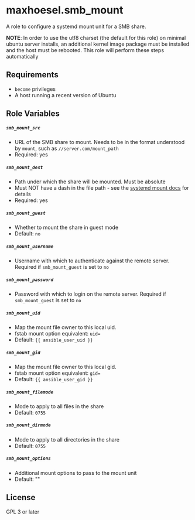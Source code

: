 maxhoesel.smb_mount
=========

A role to configure a systemd mount unit for a SMB share.

**NOTE**: In order to use the utf8 charset (the default for this role) on minimal ubuntu server installs,
an additional kernel image package must be installed and the host must be rebooted. This role will perform these steps automatically

Requirements
------------

- `become` privileges
- A host running a recent version of Ubuntu

Role Variables
--------------

##### `smb_mount_src`
- URL of the SMB share to mount. Needs to be in the format understood by `mount`, such as `//server.com/mount_path`
- Required: yes

##### `smb_mount_dest`
- Path under which the share will be mounted. Must be absolute
- Must NOT have a dash in the file path - see the [systemd mount docs](https://www.freedesktop.org/software/systemd/man/systemd.mount.html) for details
- Required: yes

##### `smb_mount_guest`
- Whether to mount the share in guest mode
- Default: `no`

##### `smb_mount_username`
- Username with which to authenticate against the remote server. Required if `smb_mount_guest` is set to `no`

##### `smb_mount_password`
- Password with which to login on the remote server. Required if `smb_mount_guest` is set to `no`

##### `smb_mount_uid`
- Map the mount file owner to this local uid.
- fstab mount option equivalent: `uid=`
- Default: `{{ ansible_user_uid }}`

##### `smb_mount_gid`
- Map the mount file owner to this local gid.
- fstab mount option equivalent: `gid=`
- Default: `{{ ansible_user_gid }}`

##### `smb_mount_filemode`
- Mode to apply to all files in the share
- Default: `0755`

##### `smb_mount_dirmode`
- Mode to apply to all directories in the share
- Default: `0755`


##### `smb_mount_options`
- Additional mount options to pass to the mount unit
- Default: ""

License
-------

GPL 3 or later
